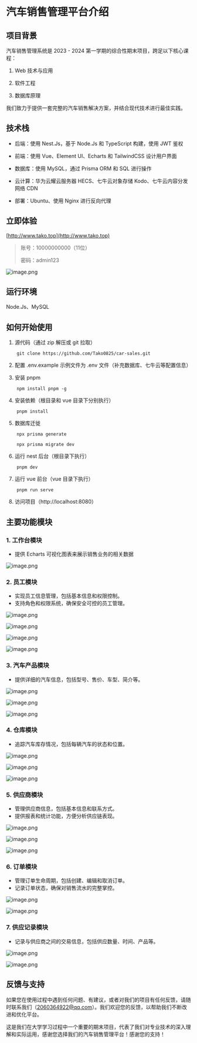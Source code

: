 # 汽车销售管理平台介绍

## 项目背景

汽车销售管理系统是 2023 - 2024 第一学期的综合性期末项目，跨足以下核心课程：

1. Web 技术与应用

2. 软件工程

3. 数据库原理

我们致力于提供一套完整的汽车销售解决方案，并结合现代技术进行最佳实践。

## 技术栈

- 后端：使用 Nest.Js，基于 Node.Js 和 TypeScript 构建，使用 JWT 鉴权

- 前端：使用 Vue、Element UI、Echarts 和 TailwindCSS 设计用户界面

- 数据库：使用 MySQL，通过 Prisma ORM 和 SQL 进行操作

- 云计算：华为云耀云服务器 HECS、七牛云对象存储 Kodo、七牛云内容分发网络 CDN

- 部署：Ubuntu、使用 Nginx 进行反向代理

## 立即体验

[http://www.tako.top](http://www.tako.top)

> 账号：10000000000（11位）
>
> 密码：admin123

![image.png](../images/img.png)

## 运行环境

Node.Js、MySQL

## 如何开始使用

1. 源代码（通过 zip 解压或 git 拉取）

```shell
    git clone https://github.com/Tako0825/car-sales.git
```

2. 配置 .env.example 示例文件为 .env 文件（补充数据库、七牛云等配置信息）

3. 安装 pnpm

```shell
    npm install pnpm -g
```

4. 安装依赖（根目录和 vue 目录下分别执行）

```shell
    pnpm install
```

5. 数据库迁徙

```shell
    npx prisma generate
```

```shell
    npx prisma migrate dev
```

6. 运行 nest 后台（根目录下执行）

```shell
    pnpm dev
```

7. 运行 vue 前台（vue 目录下执行）

```shell
    pnpm run serve
```

8. 访问项目（http://localhost:8080）

## 主要功能模块

### 1. 工作台模块

- 提供 Echarts 可视化图表来展示销售业务的相关数据

![image.png](../images/img_1.png)

### 2. 员工模块

- 实现员工信息管理，包括基本信息和权限控制。
- 支持角色和权限系统，确保安全可控的员工管理。

![image.png](../images/img_2.png)

![image.png](../images/img_3.png)

![image.png](../images/img_4.png)

![image.png](../images/img_5.png)

### 3. 汽车产品模块

- 提供详细的汽车信息，包括型号、售价、车型、简介等。

![image.png](../images/img_6.png)

![image.png](../images/img_7.png)

![image.png](../images/img_8.png)

### 4. 仓库模块

- 追踪汽车库存情况，包括每辆汽车的状态和位置。

![image.png](../images/img_9.png)

![image.png](../images/img_10.png)

![image.png](../images/img_11.png)

### 5. 供应商模块

- 管理供应商信息，包括基本信息和联系方式。
- 提供报表和统计功能，方便分析供应链表现。

![image.png](../images/img_12.png)

![image.png](../images/img_13.png)

![image.png](../images/img_14.png)

### 6. 订单模块

- 管理订单生命周期，包括创建、编辑和取消订单。
- 记录订单状态，确保对销售流水的完整掌控。

![image.png](../images/img_15.png)

![image.png](../images/img_16.png)

### 7. 供应记录模块

- 记录与供应商之间的交易信息，包括供应数量、时间、产品等。

![image.png](../images/img_19.png)

![image.png](../images/img_20.png)

## 反馈与支持

如果您在使用过程中遇到任何问题、有建议，或者对我们的项目有任何反馈，请随时联系我们（2060364922@qq.com）。我们欢迎您的反馈，以帮助我们不断改进和优化平台。

这是我们在大学学习过程中一个重要的期末项目，代表了我们对专业技术的深入理解和实际运用，感谢您选择我们的汽车销售管理平台！感谢您的支持！
